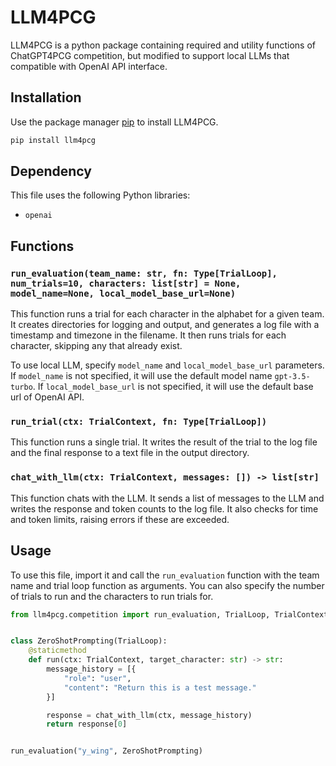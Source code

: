 # LLM4PCG

LLM4PCG is a python package containing required and utility functions of ChatGPT4PCG competition, but modified to
support local LLMs that compatible with OpenAI API interface.

## Installation

Use the package manager [pip](https://pip.pypa.io/en/stable/) to install LLM4PCG.

```bash
pip install llm4pcg
```

## Dependency

This file uses the following Python libraries:

- `openai`

## Functions

### `run_evaluation(team_name: str, fn: Type[TrialLoop], num_trials=10, characters: list[str] = None, model_name=None, local_model_base_url=None)`

This function runs a trial for each character in the alphabet for a given team. It creates directories for logging and
output, and generates a log file with a timestamp and timezone in the filename. It then runs trials for each character,
skipping any that already exist.

To use local LLM, specify `model_name` and `local_model_base_url` parameters. If `model_name` is not specified, it will
use the default model name `gpt-3.5-turbo`. If `local_model_base_url` is not specified, it will use the default base
url of OpenAI API.

### `run_trial(ctx: TrialContext, fn: Type[TrialLoop])`

This function runs a single trial. It writes the result of the trial to the log file and the final response to a text
file in the output directory.

### `chat_with_llm(ctx: TrialContext, messages: []) -> list[str]`

This function chats with the LLM. It sends a list of messages to the LLM and writes the response and token
counts to the log file. It also checks for time and token limits, raising errors if these are exceeded.

## Usage

To use this file, import it and call the `run_evaluation` function with the team name and trial loop function as
arguments. You can also specify the number of trials to run and the characters to run trials for.

```python
from llm4pcg.competition import run_evaluation, TrialLoop, TrialContext, chat_with_llm


class ZeroShotPrompting(TrialLoop):
    @staticmethod
    def run(ctx: TrialContext, target_character: str) -> str:
        message_history = [{
            "role": "user",
            "content": "Return this is a test message."
        }]

        response = chat_with_llm(ctx, message_history)
        return response[0]


run_evaluation("y_wing", ZeroShotPrompting)
```